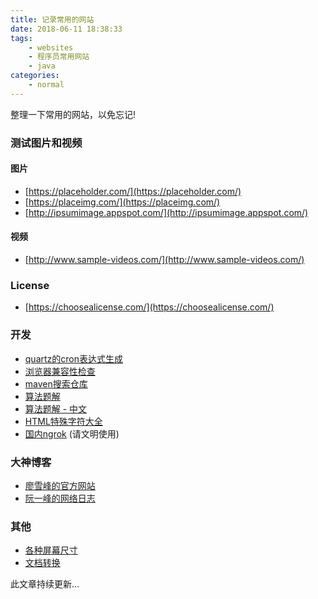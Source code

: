 ```yaml
---
title: 记录常用的网站
date: 2018-06-11 18:38:33
tags:
    - websites
    - 程序员常用网站
    - java
categories:
    - normal
---
```


整理一下常用的网站，以免忘记!

<!-- more -->

### 测试图片和视频

#### 图片

- [https://placeholder.com/](https://placeholder.com/)
- [https://placeimg.com/](https://placeimg.com/)
- [http://ipsumimage.appspot.com/](http://ipsumimage.appspot.com/)

#### 视频

- [http://www.sample-videos.com/](http://www.sample-videos.com/)

### License

- [https://choosealicense.com/](https://choosealicense.com/)

### 开发

- [quartz的cron表达式生成](http://cron.qqe2.com/)
- [浏览器兼容性检查](https://caniuse.com/)
- [maven搜索仓库](http://mvnrepository.com/)
- [算法题解](https://leetcode.com/problemset/all/)
- [算法题解 - 中文](https://leetcode-cn.com/problemset/all/)
- [HTML特殊字符大全](http://www.sjyhome.com/html/html-special-characters.html)
- [国内ngrok](http://ngrok.ciqiuwl.cn/) (请文明使用)

### 大神博客

- [廖雪峰的官方网站](https://www.liaoxuefeng.com/)
- [阮一峰的网络日志](http://www.ruanyifeng.com/blog/)

### 其他

- [各种屏幕尺寸](http://screensiz.es/)
- [文档转换](http://app.xunjiepdf.com/)

此文章持续更新...